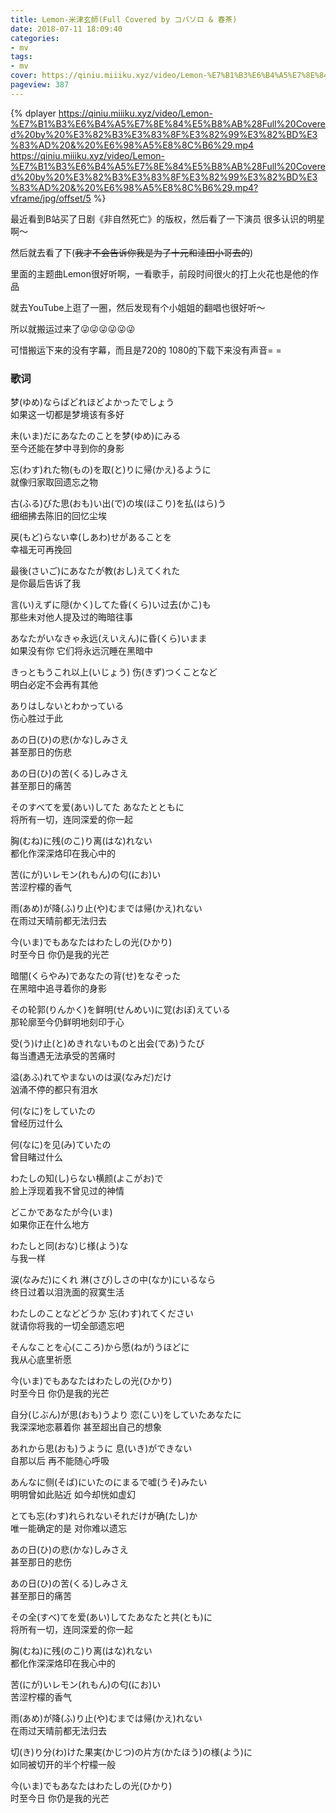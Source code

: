 ```yaml
---
title: Lemon-米津玄師(Full Covered by コバソロ & 春茶)
date: 2018-07-11 18:09:40
categories:
- mv
tags:
- mv
cover: https://qiniu.miiiku.xyz/video/Lemon-%E7%B1%B3%E6%B4%A5%E7%8E%84%E5%B8%AB%28Full%20Covered%20by%20%E3%82%B3%E3%83%8F%E3%82%99%E3%82%BD%E3%83%AD%20&%20%E6%98%A5%E8%8C%B6%29.mp4?vframe/jpg/offset/5
pageview: 387
---
```


 {% dplayer https://qiniu.miiiku.xyz/video/Lemon-%E7%B1%B3%E6%B4%A5%E7%8E%84%E5%B8%AB%28Full%20Covered%20by%20%E3%82%B3%E3%83%8F%E3%82%99%E3%82%BD%E3%83%AD%20&%20%E6%98%A5%E8%8C%B6%29.mp4 https://qiniu.miiiku.xyz/video/Lemon-%E7%B1%B3%E6%B4%A5%E7%8E%84%E5%B8%AB%28Full%20Covered%20by%20%E3%82%B3%E3%83%8F%E3%82%99%E3%82%BD%E3%83%AD%20&%20%E6%98%A5%E8%8C%B6%29.mp4?vframe/jpg/offset/5 %} 



最近看到B站买了日剧《非自然死亡》的版权，然后看了一下演员 很多认识的明星啊～

然后就去看了下(~~我才不会告诉你我是为了十元和洼田小哥去的~~)

里面的主题曲Lemon很好听啊，一看歌手，前段时间很火的打上火花也是他的作品

就去YouTube上逛了一圈，然后发现有个小姐姐的翻唱也很好听～ 

所以就搬运过来了😜😜😜😜😜😜

可惜搬运下来的没有字幕，而且是720的 1080的下载下来没有声音= =

### 歌词

梦(ゆめ)ならばどれほどよかったでしょう  
如果这一切都是梦境该有多好

未(いま)だにあなたのことを梦(ゆめ)にみる  
至今还能在梦中寻到你的身影

忘(わす)れた物(もの)を取(と)りに帰(かえ)るように  
就像归家取回遗忘之物

古(ふる)びた思(おも)い出(で)の埃(ほこり)を払(はら)う  
细细拂去陈旧的回忆尘埃

戻(もど)らない幸(しあわ)せがあることを  
幸福无可再挽回

最後(さいご)にあなたが教(おし)えてくれた  
是你最后告诉了我

言(い)えずに隠(かく)してた昏(くら)い过去(かこ)も  
那些未对他人提及过的晦暗往事

あなたがいなきゃ永远(えいえん)に昏(くら)いまま  
如果没有你 它们将永远沉睡在黑暗中

きっともうこれ以上(いじょう) 伤(きず)つくことなど  
明白必定不会再有其他

ありはしないとわかっている  
伤心胜过于此

あの日(ひ)の悲(かな)しみさえ  
甚至那日的伤悲

あの日(ひ)の苦(くる)しみさえ  
甚至那日的痛苦

そのすべてを爱(あい)してた あなたとともに  
将所有一切，连同深爱的你一起

胸(むね)に残(のこ)り离(はな)れない  
都化作深深烙印在我心中的

苦(にが)いレモン(れもん)の匂(にお)い  
苦涩柠檬的香气

雨(あめ)が降(ふ)り止(や)むまでは帰(かえ)れない  
在雨过天晴前都无法归去

今(いま)でもあなたはわたしの光(ひかり)  
时至今日 你仍是我的光芒

暗闇(くらやみ)であなたの背(せ)をなぞった  
在黑暗中追寻着你的身影

その轮郭(りんかく)を鲜明(せんめい)に覚(おぼ)えている  
那轮廓至今仍鲜明地刻印于心

受(う)け止(と)めきれないものと出会(であ)うたび  
每当遭遇无法承受的苦痛时

溢(あふ)れてやまないのは涙(なみだ)だけ  
汹涌不停的都只有泪水

何(なに)をしていたの  
曾经历过什么

何(なに)を见(み)ていたの  
曾目睹过什么

わたしの知(し)らない横颜(よこがお)で  
脸上浮现着我不曾见过的神情

どこかであなたが今(いま)  
如果你正在什么地方

わたしと同(おな)じ様(よう)な  
与我一样

涙(なみだ)にくれ 淋(さび)しさの中(なか)にいるなら  
终日过着以泪洗面的寂寞生活

わたしのことなどどうか 忘(わす)れてください  
就请你将我的一切全部遗忘吧

そんなことを心(こころ)から愿(ねが)うほどに  
我从心底里祈愿

今(いま)でもあなたはわたしの光(ひかり)  
时至今日 你仍是我的光芒

自分(じぶん)が思(おも)うより 恋(こい)をしていたあなたに  
我深深地恋慕着你 甚至超出自己的想象

あれから思(おも)うように 息(いき)ができない  
自那以后 再不能随心呼吸

あんなに侧(そば)にいたのにまるで嘘(うそ)みたい  
明明曾如此贴近 如今却恍如虚幻

とても忘(わす)れられないそれだけが确(たし)か  
唯一能确定的是 对你难以遗忘

あの日(ひ)の悲(かな)しみさえ  
甚至那日的悲伤

あの日(ひ)の苦(くる)しみさえ  
甚至那日的痛苦

その全(すべ)てを爱(あい)してたあなたと共(とも)に  
将所有一切，连同深爱的你一起

胸(むね)に残(のこ)り离(はな)れない  
都化作深深烙印在我心中的

苦(にが)いレモン(れもん)の匂(にお)い  
苦涩柠檬的香气

雨(あめ)が降(ふ)り止(や)むまでは帰(かえ)れない  
在雨过天晴前都无法归去

切(き)り分(わ)けた果実(かじつ)の片方(かたほう)の様(よう)に  
如同被切开的半个柠檬一般

今(いま)でもあなたはわたしの光(ひかり)  
时至今日 你仍是我的光芒



